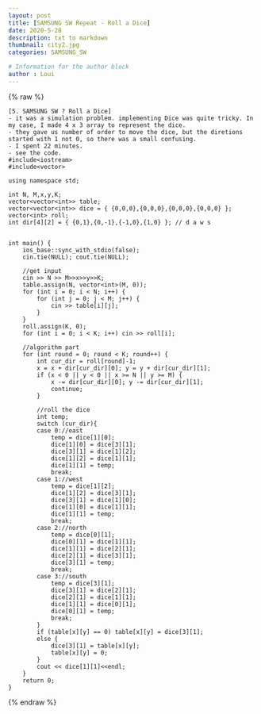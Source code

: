 ```yaml
---
layout: post
title: [SAMSUNG SW Repeat - Roll a Dice]
date: 2020-5-28
description: txt to markdown
thumbnail: city2.jpg
categories: SAMSUNG_SW

# Information for the author block
author : Loui
---
```


{% raw %}

	[5. SAMSUNG SW ? Roll a Dice]
	- it was a simulation problem. implementing Dice was quite tricky. In my case, I made 4 x 3 array to represent the dice.
	- they gave us number of order to move the dice, but the diretions started with 1 not 0, so there was a small confusing.
	- I spent 22 minutes.
	- see the code.
	#include<iostream>
	#include<vector>
	
	using namespace std;
	
	int N, M,x,y,K;
	vector<vector<int>> table;
	vector<vector<int>> dice = { {0,0,0},{0,0,0},{0,0,0},{0,0,0} };
	vector<int> roll;
	int dir[4][2] = { {0,1},{0,-1},{-1,0},{1,0} }; // d a w s
	
	
	int main() {
		ios_base::sync_with_stdio(false);
		cin.tie(NULL); cout.tie(NULL);
	
		//get input
		cin >> N >> M>>x>>y>>K;
		table.assign(N, vector<int>(M, 0));
		for (int i = 0; i < N; i++) {
			for (int j = 0; j < M; j++) {
				cin >> table[i][j];
			}
		}
		roll.assign(K, 0);
		for (int i = 0; i < K; i++) cin >> roll[i];
		
		//algorithm part
		for (int round = 0; round < K; round++) {
			int cur_dir = roll[round]-1;
			x = x + dir[cur_dir][0]; y = y + dir[cur_dir][1];
			if (x < 0 || y < 0 || x >= N || y >= M) {
				x -= dir[cur_dir][0]; y -= dir[cur_dir][1];
				continue;
			}
	
			//roll the dice
			int temp;
			switch (cur_dir){
			case 0://east
				temp = dice[1][0];
				dice[1][0] = dice[3][1];
				dice[3][1] = dice[1][2];
				dice[1][2] = dice[1][1];
				dice[1][1] = temp;
				break;
			case 1://west
				temp = dice[1][2];
				dice[1][2] = dice[3][1];
				dice[3][1] = dice[1][0];
				dice[1][0] = dice[1][1];
				dice[1][1] = temp;
				break;
			case 2://north
				temp = dice[0][1];
				dice[0][1] = dice[1][1];
				dice[1][1] = dice[2][1];
				dice[2][1] = dice[3][1];
				dice[3][1] = temp;
				break;
			case 3://south
				temp = dice[3][1];
				dice[3][1] = dice[2][1];
				dice[2][1] = dice[1][1];
				dice[1][1] = dice[0][1];
				dice[0][1] = temp;
				break;
			}
			if (table[x][y] == 0) table[x][y] = dice[3][1];
			else {
				dice[3][1] = table[x][y];
				table[x][y] = 0;
			}
			cout << dice[1][1]<<endl;
		}
		return 0;
	}
	
{% endraw %}
